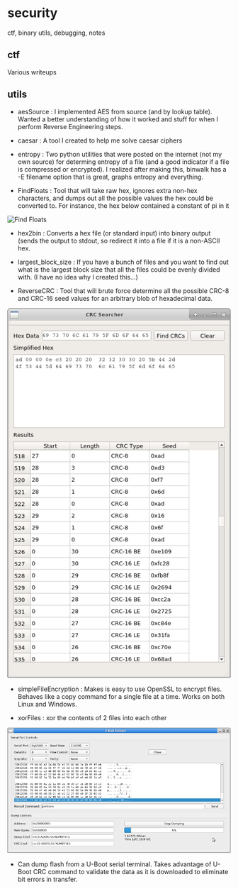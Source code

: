 # security
ctf, binary utils, debugging, notes

## ctf

Various writeups

## utils

* aesSource : I implemented AES from source (and by lookup table).  Wanted a
  better understanding of how it worked and stuff for when I perform Reverse
  Engineering steps.

* caesar : A tool I created to help me solve caesar ciphers

* entropy : Two python utilities that were posted on the internet (not my own
  source) for determing entropy of a file (and a good indicator if a file is
  compressed or encrypted).  I realized after making this, binwalk has a -E 
  filename option that is great, graphs entropy and everything.

* FindFloats : Tool that will take raw hex, ignores extra non-hex characters,
  and dumps out all the possible values the hex could be converted to.  For
  instance, the hex below contained a constant of pi in it

![Find Floats](utils/FindFloats/FindFloatsScreenshot.png)

* hex2bin : Converts a hex file (or standard input) into binary output (sends
  the output to stdout, so redirect it into a file if it is a non-ASCII hex.

* largest_block_size : If you have a bunch of files and you want to find out
  what is the largest block size that all the files could be evenly divided
  with.  (I have no idea why I created this...)

* ReverseCRC : Tool that will brute force determine all the possible CRC-8
  and CRC-16 seed values for an arbitrary blob of hexadecimal data.

![Reverse CRC](utils/ReverseCRC/Screenshot.png)

* simpleFileEncryption : Makes is easy to use OpenSSL to encrypt files.
  Behaves like a copy command for a single file at a time.  Works on both
  Linux and Windows.

* xorFiles : xor the contents of 2 files into each other

![UBootDumper](utils/ubootDump2Bin/interactiveDumper/screenshot.png)

* Can dump flash from a U-Boot serial terminal.  Takes advantage of U-Boot
  CRC command to validate the data as it is downloaded to eliminate bit
  errors in transfer.


